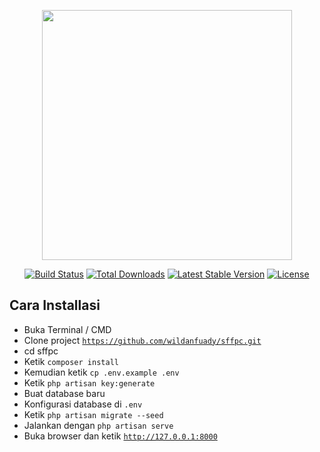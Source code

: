 <p align="center"><a href="https://laravel.com" target="_blank"><img src="https://raw.githubusercontent.com/laravel/art/master/logo-lockup/5%20SVG/2%20CMYK/1%20Full%20Color/laravel-logolockup-cmyk-red.svg" width="400"></a></p>

<p align="center">
<a href="https://travis-ci.org/laravel/framework"><img src="https://travis-ci.org/laravel/framework.svg" alt="Build Status"></a>
<a href="https://packagist.org/packages/laravel/framework"><img src="https://img.shields.io/packagist/dt/laravel/framework" alt="Total Downloads"></a>
<a href="https://packagist.org/packages/laravel/framework"><img src="https://img.shields.io/packagist/v/laravel/framework" alt="Latest Stable Version"></a>
<a href="https://packagist.org/packages/laravel/framework"><img src="https://img.shields.io/packagist/l/laravel/framework" alt="License"></a>
</p>

## Cara Installasi

- Buka Terminal / CMD
- Clone project <code>https://github.com/wildanfuady/sffpc.git</code>
- cd sffpc
- Ketik <code>composer install</code>
- Kemudian ketik <code>cp .env.example .env</code>
- Ketik <code>php artisan key:generate</code>
- Buat database baru
- Konfigurasi database di <code>.env</code>
- Ketik <code>php artisan migrate --seed</code>
- Jalankan dengan <code>php artisan serve</code>
- Buka browser dan ketik <code>http://127.0.0.1:8000</code>

